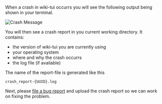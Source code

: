 When a crash in wiki-tui occurrs you will see the following output being shown in your terminal.

![Crash Message](../assets/images/crash-1.png)

You will then see a crash report in you current working directory. It contains:

- the version of wiki-tui you are currently using
- your operating system 
- where and why the crash occurrs
- the log file (if available)

The name of the report-file is generated like this

```
crash_report-{UUID}.log
```

Next, please [file a bug report](../contributing/index.md) and upload the crash report so we can work on fixing the problem.
